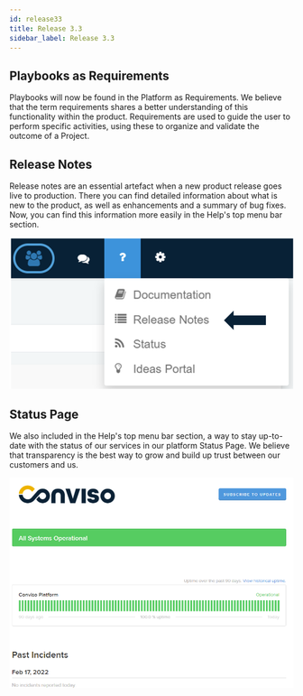 ```yaml
---
id: release33
title: Release 3.3
sidebar_label: Release 3.3
---
```


## Playbooks as Requirements

Playbooks will now be found in the Platform as Requirements. We believe that the term requirements shares a better understanding of this functionality within the product. Requirements are used to guide the user to perform specific activities, using these to organize and validate the outcome of a Project.

## Release Notes

Release notes are an essential artefact when a new product release goes live to production. There you can find detailed information about what is new to the product, as well as enhancements and a summary of bug fixes. Now, you can find this information more easily in the Help's top menu bar section.

<div style={{textAlign: 'center'}}>

![img](../../static/img/release33-img1.png)

</div>

## Status Page

We also included in the Help's top menu bar section, a way to stay up-to-date with the status of our services in our platform Status Page. We believe that transparency is the best way to grow and build up trust between our customers and us.

<div style={{textAlign: 'center'}}>

![img](../../static/img/release33-img2.png)

</div>